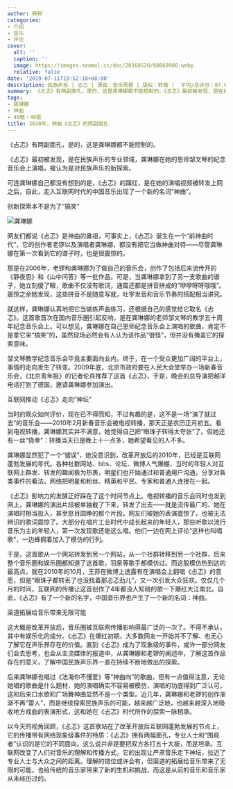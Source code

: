 ```yaml
---
author: 韩轩
categories:
- 介绍
- 音乐
- 评论
cover:
  alt: ''
  caption: ''
  image: https://images.soomal.cc/doc/20160528/00060900.webp
  relative: false
date: '2019-07-11T19:52:18+08:00'
description: 民族声乐 | 忐忑 | 源自：音乐周报 | 版权：转载 |  平均/总评分：07.00/21
summary: 《忐忑》有两副面孔，是的，这是龚琳娜都不能控制的。《忐忑》最初被发现，是在民族声乐的专业领域，龚琳娜在她的恩师邹文琴的纪念音乐会上演唱，被认为是对民族声乐的新探索。可连龚琳娜自己都没有想到的是……
tags:
- 龚琳娜
- 神曲
- 40载・40歌
title: 2010年，神曲《忐忑》的两副面孔
---
```


《忐忑》有两副面孔，是的，这是龚琳娜都不能控制的。

《忐忑》最初被发现，是在民族声乐的专业领域，龚琳娜在她的恩师邹文琴的纪念音乐会上演唱，被认为是对民族声乐的新探索。

可连龚琳娜自己都没有想到的是，《忐忑》的蹿红，是在她的演唱视频被转发上网之后，自此，走入互联网时代的中国音乐出现了一个新的名词“神曲”。

创新探索本不是为了“搞笑”

![龚琳娜](https://images.soomal.cc/doc/20121120/00024741_01.webp)





网友们都说《忐忑》是神曲的鼻祖，可事实上，《忐忑》诞生在一个“前神曲时代”，它的创作者老锣以及演唱者龚琳娜，都没有把它当做神曲对待――尽管龚琳娜在第一次看到它的谱子时，也是很震惊的。

那是在2006年，老锣和龚琳娜为了做自己的音乐会，创作了包括后来流传开的《静夜思》和《山中问答》等一批作品。可是，当龚琳娜拿到了另一支歌曲的谱子，她立刻傻了眼，歌曲不仅没有歌词，通篇还都是拼音拼成的“咿咿呀呀哦哦”。震惊之余她发现，这些拼音不是随意写就，吐字发音和音乐节奏的搭配相当讲究。

就这样，龚琳娜认真地把它当做练声曲练习，还根据自己的感觉给它取名《忐忑》。这首歌首次在国内音乐圈引起反响，是在龚琳娜的老师邹文琴的教学五十周年纪念音乐会上。可以想见，龚琳娜在自己恩师纪念音乐会上演唱的歌曲，肯定不是拿它来“搞笑”的，虽然现场必然会有人认为该作品“很怪”，但并没有掩盖它的探索意味。

邹文琴教学纪念音乐会毕竟主要面向业内，终于，在一个受众更加广阔的平台上，事情的走向发生了转变。2009年底，北京市政府要在人民大会堂举办一场新春音乐会，《北京青年报》的记者伦兵推荐了这首《忐忑》，于是，晚会的总导演把越洋电话打到了德国，邀请龚琳娜参加演出。

互联网推动《忐忑》走向“神坛”

当时的观众如何评价，现在已不得而知，不过有趣的是，这不是一场“演了就过去”的音乐会――2010年2月新春音乐会被电视转播，那天正是农历正月初五。看到电视转播，龚琳娜其实并不满意，她觉得自己把“眼珠子转得太夸张”了。但她还有一丝“侥幸”：转播当天已是晚上十一点多，她希望看见的人不多。

龚琳娜显然犯了一个“错误”，她没意识到，改革开放后的2010年，已经是互联网蓬勃发展的年代。各种社群网站、bbs、论坛、微博人气爆棚，当时的年轻人对互联网上群发、转发的趣闻极为热衷，明星们也开始通过和普通用户沟通，分享对各类事件的看法。网络把明星和粉丝、精英和平民、专家和普通人连接在一起。

《忐忑》影响力的发酵正好踩在了这个时间节点上。电视转播的音乐会同时也发到网上，龚琳娜的演出片段被单独截了下来，转发了出去――就是流传最广的、她在演唱时相当投入，甚至怒目圆睁的那个片段。网友们被她的表演震惊了，也被无法辨识的歌词震惊了。大部分在唱片工业时代中成长起来的年轻人，那些听歌以流行音乐为主的年轻人，第一次发现歌还能这么唱。他们一边在网上评论“这样也叫唱歌”，一边蜂拥着加入了模仿的行列。

于是，这首歌从一个网站转发到另一个网站，从一个社群转移到另一个社群，后来整个音乐圈和娱乐圈都知道了这首歌，羽泉等歌手都模仿过。而这股模仿热到达的最高点，就在2010年的10月，王菲在微博上透露有在演唱会上翻唱《忐忑》的意愿，但是“眼珠子都转丢了也没找着那忐忑劲儿”，又一次引发大众狂欢。仅仅几个月的时间，互联网的传播让这首创作了4年都没人知晓的歌一下爆红大江南北。自此，《忐忑》有了一个新的名字，中国音乐界也产生了一个新的名词：神曲。

渠道拓展给音乐带来无限可能

这大概是改革开放后，音乐圈被互联网传播影响得最广泛的一次了。不得不承认，其中有娱乐化的成分。《忐忑》在爆红初期，大多数网友一开始并不了解、也无心了解它在声乐界存在的价值。直到《忐忑》成为了现象级的事件，或许一部分网友们会去思考，也会从主流媒体的报道中，从龚琳娜和老锣的阐述中，了解这首作品存在的意义，了解中国民族声乐界一直在持续不断地做出的探索。

后来龚琳娜也唱过《法海你不懂爱》等“神曲向”的歌曲，但有一点值得注意，无论她唱的歌曲是什么题材，她的演唱确实不容易被模仿，演唱的功底得到广泛认可，这和后来口水歌和广场舞神曲显然不是一个类型。近几年，龚琳娜和老锣的创作渐渐不再“雷人”，而是继续探索民族声乐的可能，越来越广泛地，也越来越深入地吸收地方戏曲的表演形式，这和她在《忐忑》时代所作的探索一脉相承。

以今天的视角回顾，《忐忑》这首歌站在了改革开放后互联网蓬勃发展的节点上，它的传播带有网络现象级事件的特质：《忐忑》拥有两幅面孔，专业人士和“围观者”认识的是它的不同面向。这么说并非是要把双方各打五十大板，而是坦承。互联网改变了人们对音乐的理解和传播方式，它的出现让严肃音乐走下神坛，拉近了专业人士与大众之间的距离。理解的错位或许会有，但渠道的拓展给音乐带来了无限的可能，也给传统的音乐家带来了新的生机和挑战，而这是从前的音乐和音乐家从未经历过的。